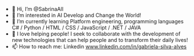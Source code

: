 - 👋 Hi, I’m @SabrinaAll
- 👀 I’m interested in AI Develop and Change the World! 
- 🌱 I’m currently learning Platform engineering, programming languages ​​C# / Python / HTML / CSS / JavaScript / .NET / JAVA
- 💞️ I love helping people! I seek to collaborate with the development of new technologies that can help people and to transform their daily lives!
- 📫 How to reach me: Linkedin www.linkedin.com/in/gabriela-silva-alves

<!---
SabrinaAll/SabrinaAll is a ✨ special ✨ repository because its `README.md` (this file) appears on your GitHub profile.
You can click the Preview link to take a look at your changes.
--->
